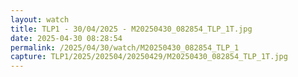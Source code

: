 ```yaml
---
layout: watch
title: TLP1 - 30/04/2025 - M20250430_082854_TLP_1T.jpg
date: 2025-04-30 08:28:54
permalink: /2025/04/30/watch/M20250430_082854_TLP_1
capture: TLP1/2025/202504/20250429/M20250430_082854_TLP_1T.jpg
---
```

